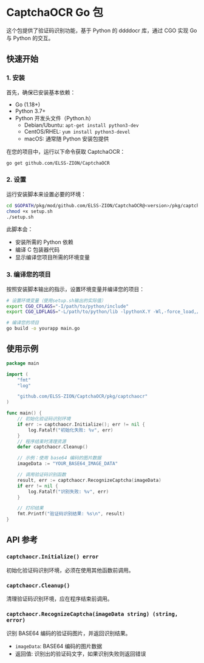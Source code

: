 # CaptchaOCR Go 包

这个包提供了验证码识别功能，基于 Python 的 ddddocr 库，通过 CGO 实现 Go 与 Python 的交互。

## 快速开始

### 1. 安装

首先，确保已安装基本依赖：

- Go (1.18+)
- Python 3.7+
- Python 开发头文件（Python.h）
  - Debian/Ubuntu: `apt-get install python3-dev`
  - CentOS/RHEL: `yum install python3-devel`
  - macOS: 通常随 Python 安装包提供

在您的项目中，运行以下命令获取 CaptchaOCR：

```bash
go get github.com/ELSS-ZION/CaptchaOCR
```

### 2. 设置

运行安装脚本来设置必要的环境：

```bash
cd $GOPATH/pkg/mod/github.com/ELSS-ZION/CaptchaOCR@<version>/pkg/captchaocr
chmod +x setup.sh
./setup.sh
```

此脚本会：
- 安装所需的 Python 依赖
- 编译 C 包装器代码
- 显示编译您项目所需的环境变量

### 3. 编译您的项目

按照安装脚本输出的指示，设置环境变量并编译您的项目：

```bash
# 设置环境变量（使用setup.sh输出的实际值）
export CGO_CFLAGS="-I/path/to/python/include"
export CGO_LDFLAGS="-L/path/to/python/lib -lpythonX.Y -Wl,-force_load,/path/to/python_wrapper.o"

# 编译您的项目
go build -o yourapp main.go
```

## 使用示例

```go
package main

import (
	"fmt"
	"log"

	"github.com/ELSS-ZION/CaptchaOCR/pkg/captchaocr"
)

func main() {
	// 初始化验证码识别环境
	if err := captchaocr.Initialize(); err != nil {
		log.Fatalf("初始化失败: %v", err)
	}
	// 程序结束时清理资源
	defer captchaocr.Cleanup()

	// 示例：使用 base64 编码的图片数据
	imageData := "YOUR_BASE64_IMAGE_DATA"

	// 调用验证码识别函数
	result, err := captchaocr.RecognizeCaptcha(imageData)
	if err != nil {
		log.Fatalf("识别失败: %v", err)
	}

	// 打印结果
	fmt.Printf("验证码识别结果: %s\n", result)
}
```

## API 参考

### `captchaocr.Initialize() error`

初始化验证码识别环境，必须在使用其他函数前调用。

### `captchaocr.Cleanup()`

清理验证码识别环境，应在程序结束前调用。

### `captchaocr.RecognizeCaptcha(imageData string) (string, error)`

识别 BASE64 编码的验证码图片，并返回识别结果。

- `imageData`: BASE64 编码的图片数据
- 返回值: 识别出的验证码文字，如果识别失败则返回错误 